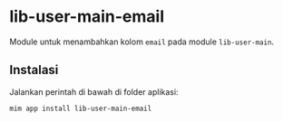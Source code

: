 # lib-user-main-email

Module untuk menambahkan kolom `email` pada module `lib-user-main`.

## Instalasi

Jalankan perintah di bawah di folder aplikasi:

```
mim app install lib-user-main-email
```
